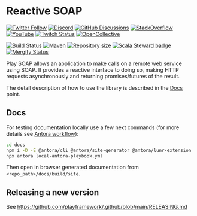 # Reactive SOAP

[![Twitter Follow](https://img.shields.io/twitter/follow/playframework?label=follow&style=flat&logo=twitter&color=brightgreen)](https://twitter.com/playframework)
[![Discord](https://img.shields.io/discord/931647755942776882?logo=discord&logoColor=white)](https://discord.gg/g5s2vtZ4Fa)
[![GitHub Discussions](https://img.shields.io/github/discussions/playframework/playframework?&logo=github&color=brightgreen)](https://github.com/playframework/playframework/discussions)
[![StackOverflow](https://img.shields.io/static/v1?label=stackoverflow&logo=stackoverflow&logoColor=fe7a16&color=brightgreen&message=playframework)](https://stackoverflow.com/tags/playframework)
[![YouTube](https://img.shields.io/youtube/channel/views/UCRp6QDm5SDjbIuisUpxV9cg?label=watch&logo=youtube&style=flat&color=brightgreen&logoColor=ff0000)](https://www.youtube.com/channel/UCRp6QDm5SDjbIuisUpxV9cg)
[![Twitch Status](https://img.shields.io/twitch/status/playframework?logo=twitch&logoColor=white&color=brightgreen&label=live%20stream)](https://www.twitch.tv/playframework)
[![OpenCollective](https://img.shields.io/opencollective/all/playframework?label=financial%20contributors&logo=open-collective)](https://opencollective.com/playframework)

[![Build Status](https://github.com/playframework/play-soap/actions/workflows/build-test.yml/badge.svg)](https://github.com/playframework/play-soap/actions/workflows/build-test.yml)
[![Maven](https://img.shields.io/maven-central/v/com.typesafe.play/play-soap-client_2.13.svg?logo=apache-maven)](https://mvnrepository.com/artifact/com.typesafe.play/play-soap-client_2.13)
[![Repository size](https://img.shields.io/github/repo-size/playframework/play-soap.svg?logo=git)](https://github.com/playframework/play-soap)
[![Scala Steward badge](https://img.shields.io/badge/Scala_Steward-helping-blue.svg?style=flat&logo=data:image/png;base64,iVBORw0KGgoAAAANSUhEUgAAAA4AAAAQCAMAAAARSr4IAAAAVFBMVEUAAACHjojlOy5NWlrKzcYRKjGFjIbp293YycuLa3pYY2LSqql4f3pCUFTgSjNodYRmcXUsPD/NTTbjRS+2jomhgnzNc223cGvZS0HaSD0XLjbaSjElhIr+AAAAAXRSTlMAQObYZgAAAHlJREFUCNdNyosOwyAIhWHAQS1Vt7a77/3fcxxdmv0xwmckutAR1nkm4ggbyEcg/wWmlGLDAA3oL50xi6fk5ffZ3E2E3QfZDCcCN2YtbEWZt+Drc6u6rlqv7Uk0LdKqqr5rk2UCRXOk0vmQKGfc94nOJyQjouF9H/wCc9gECEYfONoAAAAASUVORK5CYII=)](https://scala-steward.org)
[![Mergify Status](https://img.shields.io/endpoint.svg?url=https://api.mergify.com/v1/badges/playframework/play-soap&style=flat)](https://mergify.com)

Play SOAP allows an application to make calls on a remote web service using SOAP. It provides a reactive interface to doing so, making HTTP requests asynchronously and returning promises/futures of the result.

The detail description of how to use the library is described in the [Docs](https://playframework.github.io/play-soap/2.x/) point.

## Docs

For testing documentation locally use a few next commands (for more details see [Antora workflow](https://github.com/playframework/.github/blob/main/.github/workflows/antora.yml)):

```bash
cd docs
npm i -D -E @antora/cli @antora/site-generator @antora/lunr-extension
npx antora local-antora-playbook.yml
```

Then open in browser generated documentation from `<repo_path>/docs/build/site`.

## Releasing a new version

See https://github.com/playframework/.github/blob/main/RELEASING.md

